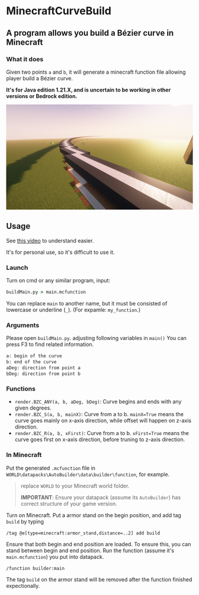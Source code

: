 # MinecraftCurveBuild
A program allows you build a Bézier curve in Minecraft
---
### What it does
Given two points `a` and `b`, it will generate a minecraft function file allowing player build a Bézier curve.

**It's for Java edition 1.21.X, and is uncertain to be working in other versions or Bedrock edition.**

![](https://github.com/IornBird/MinecraftCurveBuild/blob/main/Minecraft%20Curve%20Builder.png?raw=true)

## Usage

See [this video](https://drive.google.com/file/d/14HHKU0-pFo-eHqpVhqnCLRPQWC_eKNtd/view) to understand easier.

It's for personal use, so it's difficult to use it.
### Launch
Turn on cmd or any similar program, input:
```cmd
buildMain.py > main.mcfunction
```
You can replace `main` to another name, but it must be consisted of lowercase or underline (`_`). (For expamle: `my_function`.)

### Arguments
Please open `buildMain.py`. adjusting following variables in `main()`
You can press F3 to find related information.
```
a: begin of the curve
b: end of the curve
aDeg: direction from point a
bDeg: direction from point b
```

### Functions
- `render.BZC_ANY(a, b, aDeg, bDeg)`: Curve begins and ends with any given degrees.
- `render.BZC_S(a, b, mainX)`: Curve from a to b. `mainX=True` means the curve goes mainly on x-axis direction, while offset will happen on z-axis direction.
- `render.BZC_R(a, b, xFirst)`: Curve from a to b. `xFirst=True` means the curve goes first on x-axis direction, before truning to z-axis direction.

### In Minecraft
Put the generated `.mcfunction` file in `WORLD\datapacks\AutoBuilder\data\builder\function`, for example.
> replace `WORLD` to your Minecraft world folder.
> 
> **IMPORTANT**: Ensure your datapack (assume its `AutoBuilder`) has correct structure of your game version.

Turn on Minecraft. Put a armor stand on the begin position, and add tag `build` by typing
```minecraft_function
/tag @e[type=minecraft:armor_stand,distance=..2] add build
```
Ensure that both begin and end position are loaded. To ensure this, you can stand between begin and end position.
Run the function (assume it's `main.mcfunction`) you put into datapack.
```minecraft_function
/function builder:main
```
The tag `build` on the armor stand will be removed after the function finished expectionally.

